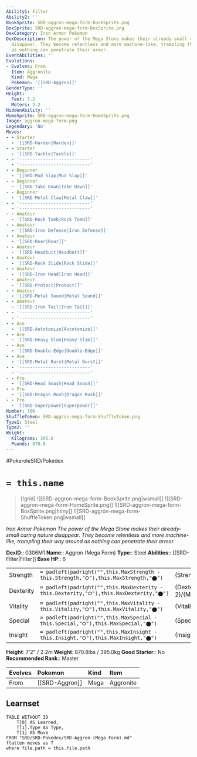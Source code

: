 ```yaml
---
Ability1: Filter
Ability2: ''
BookSprite: SRD-aggron-mega-form-BookSprite.png
BoxSprite: SRD-aggron-mega-form-BoxSprite.png
DexCategory: Iron Armor Pokemon
DexDescription: The power of the Mega Stone makes their already-small caring nature
  disappear. They become relentless and more machine-like, trampling their way around
  as nothing can penetrate their armor.
EventAbilities: ''
Evolutions:
- Evolves: From
  Item: Aggronite
  Kind: Mega
  Pokemon: '[[SRD-Aggron]]'
GenderType: ''
Height:
  Feet: 7.2
  Meters: 2.2
HiddenAbility: ''
HomeSprite: SRD-aggron-mega-form-HomeSprite.png
Image: aggron-mega-form.png
Legendary: 'No'
Moves:
- - Starter
  - '[[SRD-Harden|Harden]]'
- - Starter
  - '[[SRD-Tackle|Tackle]]'
- - '---------------------------'
  - '---------------------------'
- - Beginner
  - '[[SRD-Mud Slap|Mud Slap]]'
- - Beginner
  - '[[SRD-Take Down|Take Down]]'
- - Beginner
  - '[[SRD-Metal Claw|Metal Claw]]'
- - '---------------------------'
  - '---------------------------'
- - Amateur
  - '[[SRD-Rock Tomb|Rock Tomb]]'
- - Amateur
  - '[[SRD-Iron Defense|Iron Defense]]'
- - Amateur
  - '[[SRD-Roar|Roar]]'
- - Amateur
  - '[[SRD-Headbutt|Headbutt]]'
- - Amateur
  - '[[SRD-Rock Slide|Rock Slide]]'
- - Amateur
  - '[[SRD-Iron Head|Iron Head]]'
- - Amateur
  - '[[SRD-Protect|Protect]]'
- - Amateur
  - '[[SRD-Metal Sound|Metal Sound]]'
- - Amateur
  - '[[SRD-Iron Tail|Iron Tail]]'
- - '---------------------------'
  - '---------------------------'
- - Ace
  - '[[SRD-Autotomize|Autotomize]]'
- - Ace
  - '[[SRD-Heavy Slam|Heavy Slam]]'
- - Ace
  - '[[SRD-Double-Edge|Double-Edge]]'
- - Ace
  - '[[SRD-Metal Burst|Metal Burst]]'
- - '---------------------------'
  - '---------------------------'
- - Pro
  - '[[SRD-Head Smash|Head Smash]]'
- - Pro
  - '[[SRD-Dragon Rush|Dragon Rush]]'
- - Pro
  - '[[SRD-Superpower|Superpower]]'
Number: 306
ShuffleToken: SRD-aggron-mega-form-ShuffleToken.png
Type1: Steel
Type2: ''
Weight:
  Kilograms: 395.0
  Pounds: 870.8
---
```


#PokeroleSRD/Pokedex

# `= this.name`

> [!grid]
> ![[SRD-aggron-mega-form-BookSprite.png|wsmall]]
> ![[SRD-aggron-mega-form-HomeSprite.png]]
> ![[SRD-aggron-mega-form-BoxSprite.png|htiny]]
> ![[SRD-aggron-mega-form-ShuffleToken.png|wsmall]]


*Iron Armor Pokemon*
*The power of the Mega Stone makes their already-small caring nature disappear. They become relentless and more machine-like, trampling their way around as nothing can penetrate their armor.*

**DexID**:: 0306M1
**Name**:: Aggron (Mega Form)
**Type**:: Steel
**Abilities**:: [[SRD-Filter|Filter]]
**Base HP**:: 6

|           |                                                                                        |                                          |
| --------- | -------------------------------------------------------------------------------------- | ---------------------------------------- |
| Strength  | `= padleft(padright("",this.MaxStrength - this.Strength,"⭘"),this.MaxStrength,"⬤")`    | (Strength::3)/(MaxStrength::7)   |
| Dexterity | `= padleft(padright("",this.MaxDexterity - this.Dexterity,"⭘"),this.MaxDexterity,"⬤")` | (Dexterity:: 2)/(MaxDexterity::4) |
| Vitality  | `= padleft(padright("",this.MaxVitality - this.Vitality,"⭘"),this.MaxVitality,"⬤")`    | (Vitality::5)/(MaxVitality::11)   |
| Special   | `= padleft(padright("",this.MaxSpecial - this.Special,"⭘"),this.MaxSpecial,"⬤")`       | (Special::2)/(MaxSpecial::4)     |
| Insight   | `= padleft(padright("",this.MaxInsight - this.Insight,"⭘"),this.MaxInsight,"⬤")`       | (Insight::2)/(MaxInsight::5)     |

**Height**: 7'2" / 2.2m
**Weight**: 870.8lbs / 395.0kg
**Good Starter**:: No
**Recommended Rank**:: Master

| Evolves   | Pokemon        | Kind   | Item      |
|:----------|:---------------|:-------|:----------|
| From      | [[SRD-Aggron]] | Mega   | Aggronite |

## Learnset

```dataview
TABLE WITHOUT ID
    T[0] AS Learned,
    T[1].Type AS Type,
    T[1] AS Move
FROM "SRD/SRD-Pokedex/SRD-Aggron (Mega Form).md"
flatten moves as T
where file.path = this.file.path
```
